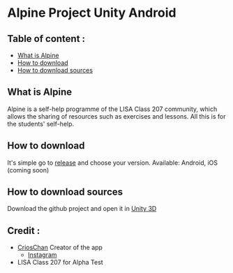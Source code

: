 # Alpine Project Unity Android

## Table of content :
* [What is Alpine](#what-is-alpine)
* [How to download](#how-to-download)
* [How to download sources](#how-to-download-sources)

## What is Alpine
Alpine is a self-help programme of the LISA Class 207 community, which allows the sharing of resources such as exercises and lessons.
All this is for the students' self-help.

## How to download
It's simple go to [release](https://github.com/CriosChan/AlpineProject/releases) and choose your version.
Available: Android, iOS (coming soon)

## How to download sources
Download the github project and open it in [Unity 3D](https://unity.com/fr)

## Credit :
* [CriosChan](https://github.com/CriosChan/) Creator of the app
  * [Instagram](https://www.instagram.com/crios_chan/)
* LISA Class 207 for Alpha Test
